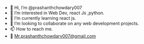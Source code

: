 - 👋 Hi, I’m @prashanthchowdary007
- 👀 I’m interested in Web Dev, react Js ,python.
- 🌱 I’m currently learning react js.
- 💞️ I’m looking to collaborate on any web development projects.
- 📫 How to reach me.
- 📩 Mr.prashanthchowdary007@gmail.com

<!---
prashanthchowdary007/prashanthchowdary007 is a ✨ special ✨ repository because its `README.md` (this file) appears on your GitHub profile.
You can click the Preview link to take a look at your changes.
--->
